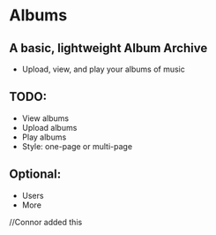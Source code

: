 # Albums

## A basic, lightweight Album Archive
  - Upload, view, and play your albums of music

## TODO:
  - View albums
  - Upload albums
  - Play albums
  - Style: one-page or multi-page

## Optional:
  - Users
  - More

//Connor added this
